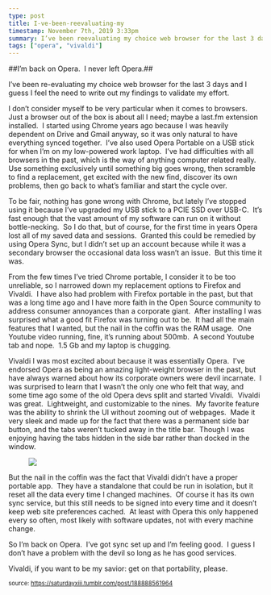 ```yaml
---
type: post
title: I-ve-been-reevaluating-my
timestamp: November 7th, 2019 3:33pm
summary: I’ve been reevaluating my choice web browser for the last 3 days and I guess I feel the need to write out my findings to validate my effortppI dTo be fair nothing has gone wrong with Chrome but lately I’ve stopped using it because I’ve upgraded my USB stick to a PCIE SSD over USBC  It’s fasFrom the few times I’ve tried Chrome portable I consider it to be too unreliable so I narrowed down my replacement options to Firefox and Vivaldi  IVivaldi I was most excited about because it was essentially Opera  I’ve endorsed Opera as being an amazing lightweight browser in the past but have But the nail in the coffin was the fact that Vivaldi didn’t have a proper portable app  They have a standalone that could be run in isolation but it So I’m back on Opera  I’ve got sync set up and I’m feeling good  I guess I don’t have a problem with the devil so long as he has good servicespp
tags: ["opera", "vivaldi"]
---
```

##I’m back on Opera.  I never left Opera.##
                    
I’ve been re-evaluating my choice web browser for the last 3 days and I guess I feel the need to write out my findings to validate my effort.

I don’t consider myself to be very particular when it comes to browsers.  Just a browser out of the box is about all I need; maybe a last.fm extension installed.  I started using Chrome years ago because I was heavily dependent on Drive and Gmail anyway, so it was only natural to have everything synced together.  I’ve also used Opera Portable on a USB stick for when I’m on my low-powered work laptop.  I’ve had difficulties with all browsers in the past, which is the way of anything computer related really.  Use something exclusively until something big goes wrong, then scramble to find a replacement, get excited with the new find, discover its own problems, then go back to what’s familiar and start the cycle over.

To be fair, nothing has gone wrong with Chrome, but lately I’ve stopped using it because I’ve upgraded my USB stick to a PCIE SSD over USB-C.  It’s fast enough that the vast amount of my software can run on it without bottle-necking.  So I do that, but of course, for the first time in years Opera lost all of my saved data and sessions.  Granted this could be remedied by using Opera Sync, but I didn’t set up an account because while it was a secondary browser the occasional data loss wasn’t an issue.  But this time it was.

From the few times I’ve tried Chrome portable, I consider it to be too unreliable, so I narrowed down my replacement options to Firefox and Vivaldi.  I have also had problem with Firefox portable in the past, but that was a long time ago and I have more faith in the Open Source community to address consumer annoyances than a corporate giant.  After installing I was surprised what a good fit Firefox was turning out to be.  It had all the main features that I wanted, but the nail in the coffin was the RAM usage.  One Youtube video running, fine, it’s running about 500mb.  A second Youtube tab and nope.  1.5 Gb and my laptop is chugging.

Vivaldi I was most excited about because it was essentially Opera.  I’ve endorsed Opera as being an amazing light-weight browser in the past, but have always warned about how its corporate owners were devil incarnate.  I was surprised to learn that I wasn’t the only one who felt that way, and some time ago some of the old Opera devs split and started Vivaldi.  Vivaldi was great.  Lightweight, and customizable to the nines.  My favorite feature was the ability to shrink the UI without zooming out of webpages.  Made it very sleek and made up for the fact that there was a permanent side bar button, and the tabs weren’t tucked away in the title bar.  Though I was enjoying having the tabs hidden in the side bar rather than docked in the window.
<figure class="tmblr-full" data-orig-height="1080" data-orig-width="1920"><img src="https://64.media.tumblr.com/b1bff5cb999f384f1058356672dc61f9/22c2c0dc7a79863f-40/s540x810/5bdff0d5bc46fb9e828f9ae59d8071d98afaa5f7.png" data-orig-height="1080" data-orig-width="1920"/></figure>
But the nail in the coffin was the fact that Vivaldi didn’t have a proper portable app.  They have a standalone that could be run in isolation, but it reset all the data every time I changed machines.  Of course it has its own sync service, but this still needs to be signed into every time and it doesn’t keep web site preferences cached.  At least with Opera this only happened every so often, most likely with software updates, not with every machine change.

So I’m back on Opera.  I’ve got sync set up and I’m feeling good.  I guess I don’t have a problem with the devil so long as he has good services.

Vivaldi, if you want to be my savior: get on that portability, please.

                
                
                
                
                
                
                                
<small>source: https://saturdayxiii.tumblr.com/post/188888561964</small>